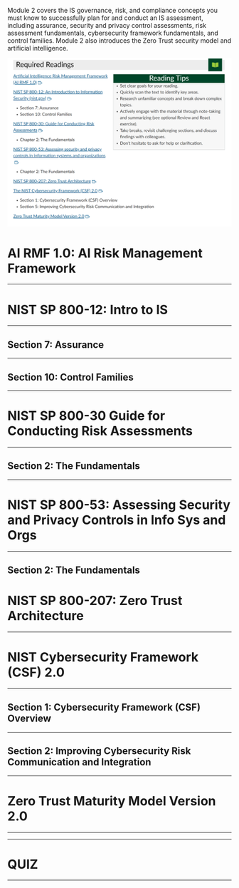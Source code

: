 Module 2 covers the IS governance, risk, and compliance concepts you must know to successfully plan for and conduct an IS assessment, including assurance, security and privacy control assessments, risk assessment fundamentals, cybersecurity framework fundamentals, and control families. Module 2 also introduces the Zero Trust security model and artificial intelligence.

![](Meta/Pasted%20image%2020241125053724.png)

# AI RMF 1.0: AI Risk Management Framework
----

# NIST SP 800-12: Intro to IS
----

## Section 7: Assurance
----

## Section 10: Control Families
----

# NIST SP 800-30 Guide for Conducting Risk Assessments
----

## Section 2: The Fundamentals
----

# NIST SP 800-53: Assessing Security and Privacy Controls in Info Sys and Orgs
----

## Section 2: The Fundamentals

# NIST SP 800-207: Zero Trust Architecture
----

# NIST Cybersecurity Framework (CSF) 2.0
----
## Section 1: Cybersecurity Framework (CSF) Overview
----

## Section 2: Improving Cybersecurity Risk Communication and Integration
----

# Zero Trust Maturity Model Version 2.0
----



----
# QUIZ
----


